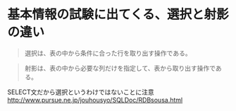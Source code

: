 # 基本情報の試験に出てくる、選択と射影の違い

> 選択は、表の中から条件に合った行を取り出す操作である。

> 射影は、表の中から必要な列だけを指定して、表から取り出す操作である。  

SELECT文だから選択というわけではないことに注意  
http://www.pursue.ne.jp/jouhousyo/SQLDoc/RDBsousa.html
